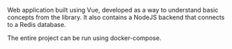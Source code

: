 Web application built using Vue, developed as a way to understand basic concepts from the library. It also contains a NodeJS backend that connects to a Redis database.

The entire project can be run using docker-compose.
